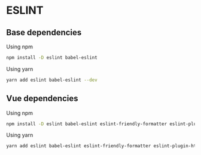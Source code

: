 # ESLINT

## Base dependencies

Using npm

```sh
npm install -D eslint babel-eslint
```

Using yarn

```sh
yarn add eslint babel-eslint --dev
```

## Vue dependencies

Using npm

```sh
npm install -D eslint babel-eslint eslint-friendly-formatter eslint-plugin-html eslint-plugin-vue
```

Using yarn

```sh
yarn add eslint babel-eslint eslint-friendly-formatter eslint-plugin-html eslint-plugin-vue --dev
```